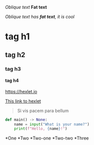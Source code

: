 *Oblique text*
**Fat text**

*Oblique text has **fat text**, it is cool*
# tag h1
## tag h2
### tag h3
#### tag h4


https://hexlet.io

[This link to hexlet](https://hexlet.io)

> Si vis pacem para bellum

```python code
def main() -> None:
    name = input("What is your name?")
    print(f"Hello, {name}!")
```

*One
*Two
    *Two-one
    *Two-two
*Three
